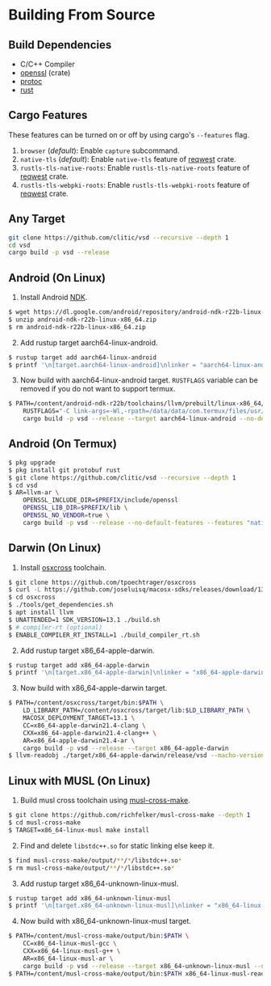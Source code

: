 # Building From Source

## Build Dependencies

- C/C++ Compiler
- [openssl](https://docs.rs/openssl/latest/openssl) (crate)
- [protoc](https://github.com/protocolbuffers/protobuf)
- [rust](https://www.rust-lang.org)

## Cargo Features

These features can be turned on or off by using cargo's `--features` flag.

1. `browser` (*default*): Enable `capture` subcommand.
2. `native-tls` (*default*): Enable `native-tls` feature of [reqwest] crate.
3. `rustls-tls-native-roots`: Enable `rustls-tls-native-roots` feature of [reqwest] crate.
4. `rustls-tls-webpki-roots`: Enable `rustls-tls-webpki-roots` feature of [reqwest] crate.

## Any Target

```bash
git clone https://github.com/clitic/vsd --recursive --depth 1
cd vsd
cargo build -p vsd --release
```

## Android (On Linux)

1. Install Android [NDK](https://developer.android.com/ndk/downloads).

```bash
$ wget https://dl.google.com/android/repository/android-ndk-r22b-linux-x86_64.zip
$ unzip android-ndk-r22b-linux-x86_64.zip
$ rm android-ndk-r22b-linux-x86_64.zip
```

2. Add rustup target aarch64-linux-android.

```bash
$ rustup target add aarch64-linux-android
$ printf '\n[target.aarch64-linux-android]\nlinker = "aarch64-linux-android30-clang"\n' >> $HOME/.cargo/config.toml
```

3. Now build with aarch64-linux-android target. `RUSTFLAGS` variable can be removed if you do not want to support termux.

```bash
$ PATH=/content/android-ndk-r22b/toolchains/llvm/prebuilt/linux-x86_64/bin:$PATH \
    RUSTFLAGS="-C link-args=-Wl,-rpath=/data/data/com.termux/files/usr/lib -C link-args=-Wl,--enable-new-dtags" \
    cargo build -p vsd --release --target aarch64-linux-android --no-default-features --features "rustls-tls"
```

## Android (On Termux)

```bash
$ pkg upgrade
$ pkg install git protobuf rust
$ git clone https://github.com/clitic/vsd --recursive --depth 1
$ cd vsd
$ AR=llvm-ar \
    OPENSSL_INCLUDE_DIR=$PREFIX/include/openssl
    OPENSSL_LIB_DIR=$PREFIX/lib \
    OPENSSL_NO_VENDOR=true \
    cargo build -p vsd --release --no-default-features --features "native-tls"
```

## Darwin (On Linux)

1. Install [osxcross](https://github.com/tpoechtrager/osxcross) toolchain.

```bash
$ git clone https://github.com/tpoechtrager/osxcross
$ curl -L https://github.com/joseluisq/macosx-sdks/releases/download/13.1/MacOSX13.1.sdk.tar.xz -o osxcross/tarballs/MacOSX13.1.sdk.tar.xz
$ cd osxcross
$ ./tools/get_dependencies.sh
$ apt install llvm
$ UNATTENDED=1 SDK_VERSION=13.1 ./build.sh
$ # compiler-rt (optional)
$ ENABLE_COMPILER_RT_INSTALL=1 ./build_compiler_rt.sh
```

2. Add rustup target x86_64-apple-darwin.

```bash
$ rustup target add x86_64-apple-darwin
$ printf '\n[target.x86_64-apple-darwin]\nlinker = "x86_64-apple-darwin21.4-clang"\n' >> $HOME/.cargo/config.toml
```

3. Now build with x86_64-apple-darwin target.

```bash
$ PATH=/content/osxcross/target/bin:$PATH \
    LD_LIBRARY_PATH=/content/osxcross/target/lib:$LD_LIBRARY_PATH \
    MACOSX_DEPLOYMENT_TARGET=13.1 \
    CC=x86_64-apple-darwin21.4-clang \
    CXX=x86_64-apple-darwin21.4-clang++ \
    AR=x86_64-apple-darwin21.4-ar \
    cargo build -p vsd --release --target x86_64-apple-darwin
$ llvm-readobj ./target/x86_64-apple-darwin/release/vsd --macho-version-min --needed-libs
```

## Linux with MUSL (On Linux)

1. Build musl cross toolchain using [musl-cross-make](https://github.com/richfelker/musl-cross-make).

```bash
$ git clone https://github.com/richfelker/musl-cross-make --depth 1
$ cd musl-cross-make
$ TARGET=x86_64-linux-musl make install
```

2. Find and delete `libstdc++.so` for static linking else keep it.

```bash
$ find musl-cross-make/output/**/*/libstdc++.so*
$ rm musl-cross-make/output/**/*/libstdc++.so*
```

3. Add rustup target x86_64-unknown-linux-musl.

```bash
$ rustup target add x86_64-unknown-linux-musl
$ printf '\n[target.x86_64-unknown-linux-musl]\nlinker = "x86_64-linux-musl-gcc"\n' >> $HOME/.cargo/config.toml
```

4. Now build with x86_64-unknown-linux-musl target.

```bash
$ PATH=/content/musl-cross-make/output/bin:$PATH \
    CC=x86_64-linux-musl-gcc \
    CXX=x86_64-linux-musl-g++ \
    AR=x86_64-linux-musl-ar \
    cargo build -p vsd --release --target x86_64-unknown-linux-musl --no-default-features --features "browser,rustls-tls-webpki-roots"
$ PATH=/content/musl-cross-make/output/bin:$PATH x86_64-linux-musl-readelf ./target/x86_64-unknown-linux-musl/release/vsd --dynamic
```

[reqwest]: https://docs.rs/reqwest/latest/reqwest/#optional-features
